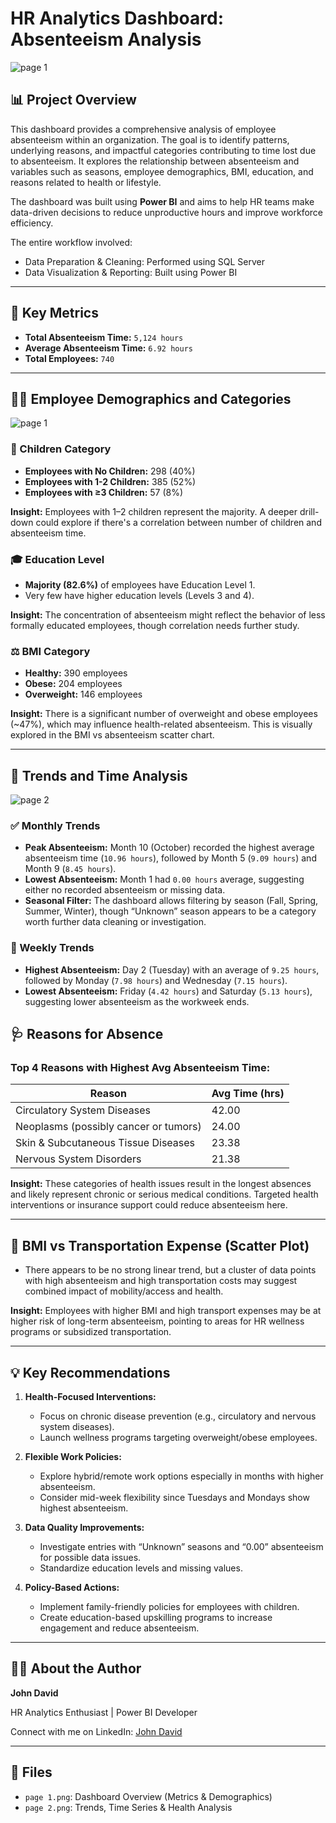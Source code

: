 # HR Analytics Dashboard: Absenteeism Analysis

![page 1](https://github.com/user-attachments/assets/7b087daa-a210-40fe-9c40-3360995b6eab)

## 📊 Project Overview

This dashboard provides a comprehensive analysis of employee absenteeism within an organization. The goal is to identify patterns, underlying reasons, and impactful categories contributing to time lost due to absenteeism. It explores the relationship between absenteeism and variables such as seasons, employee demographics, BMI, education, and reasons related to health or lifestyle.

The dashboard was built using **Power BI** and aims to help HR teams make data-driven decisions to reduce unproductive hours and improve workforce efficiency.

The entire workflow involved:
* Data Preparation & Cleaning: Performed using SQL Server
* Data Visualization & Reporting: Built using Power BI
---

## 🧠 Key Metrics

* **Total Absenteeism Time:** `5,124 hours`
* **Average Absenteeism Time:** `6.92 hours`
* **Total Employees:** `740`

---

## 🧑‍💼 Employee Demographics and Categories

![page 1](https://github.com/user-attachments/assets/7b087daa-a210-40fe-9c40-3360995b6eab)

### 👶 Children Category

* **Employees with No Children:** 298 (40%)
* **Employees with 1-2 Children:** 385 (52%)
* **Employees with ≥3 Children:** 57 (8%)

**Insight:** Employees with 1–2 children represent the majority. A deeper drill-down could explore if there's a correlation between number of children and absenteeism time.

### 🎓 Education Level

* **Majority (82.6%)** of employees have Education Level 1.
* Very few have higher education levels (Levels 3 and 4).

**Insight:** The concentration of absenteeism might reflect the behavior of less formally educated employees, though correlation needs further study.

### ⚖️ BMI Category

* **Healthy:** 390 employees
* **Obese:** 204 employees
* **Overweight:** 146 employees

**Insight:** There is a significant number of overweight and obese employees (\~47%), which may influence health-related absenteeism. This is visually explored in the BMI vs absenteeism scatter chart.

---

## 📅 Trends and Time Analysis

![page 2](https://github.com/user-attachments/assets/e7a2ea91-01de-426a-97a8-df73ffc0f673)

### ✅ Monthly Trends

* **Peak Absenteeism:** Month 10 (October) recorded the highest average absenteeism time (`10.96 hours`), followed by Month 5 (`9.09 hours`) and Month 9 (`8.45 hours`).
* **Lowest Absenteeism:** Month 1 had `0.00 hours` average, suggesting either no recorded absenteeism or missing data.
* **Seasonal Filter:** The dashboard allows filtering by season (Fall, Spring, Summer, Winter), though “Unknown” season appears to be a category worth further data cleaning or investigation.

### 📆 Weekly Trends

* **Highest Absenteeism:** Day 2 (Tuesday) with an average of `9.25 hours`, followed by Monday (`7.98 hours`) and Wednesday (`7.15 hours`).
* **Lowest Absenteeism:** Friday (`4.42 hours`) and Saturday (`5.13 hours`), suggesting lower absenteeism as the workweek ends.


## 🩺 Reasons for Absence

### Top 4 Reasons with Highest Avg Absenteeism Time:

| Reason                                | Avg Time (hrs) |
| ------------------------------------- | -------------- |
| Circulatory System Diseases           | 42.00          |
| Neoplasms (possibly cancer or tumors) | 24.00          |
| Skin & Subcutaneous Tissue Diseases   | 23.38          |
| Nervous System Disorders              | 21.38          |

**Insight:** These categories of health issues result in the longest absences and likely represent chronic or serious medical conditions. Targeted health interventions or insurance support could reduce absenteeism here.

---

## 🚗 BMI vs Transportation Expense (Scatter Plot)

* There appears to be no strong linear trend, but a cluster of data points with high absenteeism and high transportation costs may suggest combined impact of mobility/access and health.

**Insight:** Employees with higher BMI and high transport expenses may be at higher risk of long-term absenteeism, pointing to areas for HR wellness programs or subsidized transportation.

---

## 💡 Key Recommendations

1. **Health-Focused Interventions:**

   * Focus on chronic disease prevention (e.g., circulatory and nervous system diseases).
   * Launch wellness programs targeting overweight/obese employees.

2. **Flexible Work Policies:**

   * Explore hybrid/remote work options especially in months with higher absenteeism.
   * Consider mid-week flexibility since Tuesdays and Mondays show highest absenteeism.

3. **Data Quality Improvements:**

   * Investigate entries with “Unknown” seasons and “0.00” absenteeism for possible data issues.
   * Standardize education levels and missing values.

4. **Policy-Based Actions:**

   * Implement family-friendly policies for employees with children.
   * Create education-based upskilling programs to increase engagement and reduce absenteeism.

---

## 👨‍💼 About the Author

**John David**

HR Analytics Enthusiast | Power BI Developer

Connect with me on LinkedIn: [John David](https://www.linkedin.com/in/john-david-b7b5781b3/)

---

## 📂 Files

* `page 1.png`: Dashboard Overview (Metrics & Demographics)
* `page 2.png`: Trends, Time Series & Health Analysis
